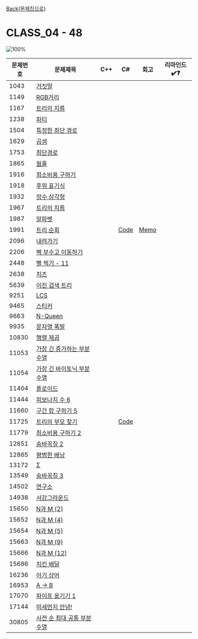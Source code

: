 [Back(문제집으로)](/Workbook/README.md)

# CLASS_04 - 48

![100%](https://progress-bar.xyz/2/?scale=48&title=progress&width=500&color=babaca&suffix=/48)

| 문제번호 | 문제제목                                            | C++ | C#  | 회고 | 리마인드✔️❓ |
| -------- | --------------------------------------------------- | --- | --- | ---- | ------------ |
| 1043     | [거짓말](https://boj.kr/1043)                       |     |     |      |              |
| 1149     | [RGB거리](https://boj.kr/1149)                      |     |     |      |              |
| 1167     | [트리의 지름](https://boj.kr/1167)                  |     |     |      |              |
| 1238     | [파티](https://boj.kr/1238)                         |     |     |      |              |
| 1504     | [특정한 최단 경로](https://boj.kr/1504)             |     |     |      |              |
| 1629     | [곱셈](https://boj.kr/1629)                         |     |     |      |              |
| 1753     | [최단경로](https://boj.kr/1753)                     |     |     |      |              |
| 1865     | [웜홀](https://boj.kr/1865)                         |     |     |      |              |
| 1916     | [최소비용 구하기](https://boj.kr/1916)              |     |     |      |              |
| 1918     | [후위 표기식](https://boj.kr/1918)                  |     |     |      |              |
| 1932     | [정수 삼각형](https://boj.kr/1932)                  |     |     |      |              |
| 1967     | [트리의 지름](https://boj.kr/1967)                  |     |     |      |              |
| 1987     | [알파벳](https://boj.kr/1987)                       |     |     |      |              |
| 1991     | [트리 순회](https://boj.kr/1991)                    |     | [Code](../Baekjoon/Silver/1991.cs) | [Memo](../Baekjoon/Silver/1991.md) |              |
| 2096     | [내려가기](https://boj.kr/2096)                     |     |     |      |              |
| 2206     | [벽 부수고 이동하기](https://boj.kr/2206)           |     |     |      |              |
| 2448     | [별 찍기 - 11](https://boj.kr/2448)                 |     |     |      |              |
| 2638     | [치즈](https://boj.kr/2638)                         |     |     |      |              |
| 5639     | [이진 검색 트리](https://boj.kr/5639)               |     |     |      |              |
| 9251     | [LCS](https://boj.kr/9251)                          |     |     |      |              |
| 9465     | [스티커](https://boj.kr/9465)                       |     |     |      |              |
| 9663     | [N-Queen](https://boj.kr/9663)                      |     |     |      |              |
| 9935     | [문자열 폭발](https://boj.kr/9935)                  |     |     |      |              |
| 10830    | [행렬 제곱](https://boj.kr/10830)                   |     |     |      |              |
| 11053    | [가장 긴 증가하는 부분 수열](https://boj.kr/11053)  |     |     |      |              |
| 11054    | [가장 긴 바이토닉 부분 수열](https://boj.kr/11054)  |     |     |      |              |
| 11404    | [플로이드](https://boj.kr/11404)                    |     |     |      |              |
| 11444    | [피보나치 수 6](https://boj.kr/11444)               |     |     |      |              |
| 11660    | [구간 합 구하기 5](https://boj.kr/11660)            |     |     |      |              |
| 11725    | [트리의 부모 찾기](https://boj.kr/11725)            |     | [Code](../Baekjoon/Silver/11725.cs) |      |              |
| 11779    | [최소비용 구하기 2](https://boj.kr/11779)           |     |     |      |              |
| 12851    | [숨바꼭질 2](https://boj.kr/12851)                  |     |     |      |              |
| 12865    | [평범한 배낭](https://boj.kr/12865)                 |     |     |      |              |
| 13172    | [Σ](https://boj.kr/13172)                           |     |     |      |              |
| 13549    | [숨바꼭질 3](https://boj.kr/13549)                  |     |     |      |              |
| 14502    | [연구소](https://boj.kr/14502)                      |     |     |      |              |
| 14938    | [서강그라운드](https://boj.kr/14938)                |     |     |      |              |
| 15650    | [N과 M (2)](https://boj.kr/15650)                   |     |     |      |              |
| 15652    | [N과 M (4)](https://boj.kr/15652)                   |     |     |      |              |
| 15654    | [N과 M (5)](https://boj.kr/15654)                   |     |     |      |              |
| 15663    | [N과 M (9)](https://boj.kr/15663)                   |     |     |      |              |
| 15666    | [N과 M (12)](https://boj.kr/15666)                  |     |     |      |              |
| 15686    | [치킨 배달](https://boj.kr/15686)                   |     |     |      |              |
| 16236    | [아기 상어](https://boj.kr/16236)                   |     |     |      |              |
| 16953    | [A → B](https://boj.kr/16953)                       |     |     |      |              |
| 17070    | [파이프 옮기기 1](https://boj.kr/17070)             |     |     |      |              |
| 17144    | [미세먼지 안녕!](https://boj.kr/17144)              |     |     |      |              |
| 30805    | [사전 순 최대 공통 부분 수열](https://boj.kr/30805) |     |     |      |              |
